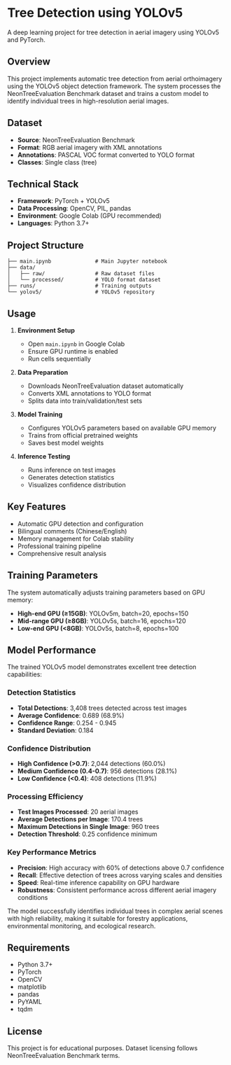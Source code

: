 # Tree Detection using YOLOv5

A deep learning project for tree detection in aerial imagery using YOLOv5 and PyTorch.

## Overview

This project implements automatic tree detection from aerial orthoimagery using the YOLOv5 object detection framework. The system processes the NeonTreeEvaluation Benchmark dataset and trains a custom model to identify individual trees in high-resolution aerial images.

## Dataset

- **Source**: NeonTreeEvaluation Benchmark
- **Format**: RGB aerial imagery with XML annotations
- **Annotations**: PASCAL VOC format converted to YOLO format
- **Classes**: Single class (tree)

## Technical Stack

- **Framework**: PyTorch + YOLOv5
- **Data Processing**: OpenCV, PIL, pandas
- **Environment**: Google Colab (GPU recommended)
- **Languages**: Python 3.7+

## Project Structure

```
├── main.ipynb              # Main Jupyter notebook
├── data/
│   ├── raw/                # Raw dataset files
│   └── processed/          # YOLO format dataset
├── runs/                   # Training outputs
└── yolov5/                 # YOLOv5 repository
```

## Usage

1. **Environment Setup**
   - Open `main.ipynb` in Google Colab
   - Ensure GPU runtime is enabled
   - Run cells sequentially

2. **Data Preparation**
   - Downloads NeonTreeEvaluation dataset automatically
   - Converts XML annotations to YOLO format
   - Splits data into train/validation/test sets

3. **Model Training**
   - Configures YOLOv5 parameters based on available GPU memory
   - Trains from official pretrained weights
   - Saves best model weights

4. **Inference Testing**
   - Runs inference on test images
   - Generates detection statistics
   - Visualizes confidence distribution

## Key Features

- Automatic GPU detection and configuration
- Bilingual comments (Chinese/English)
- Memory management for Colab stability
- Professional training pipeline
- Comprehensive result analysis

## Training Parameters

The system automatically adjusts training parameters based on GPU memory:

- **High-end GPU (≥15GB)**: YOLOv5m, batch=20, epochs=150
- **Mid-range GPU (≥8GB)**: YOLOv5s, batch=16, epochs=120
- **Low-end GPU (<8GB)**: YOLOv5s, batch=8, epochs=100

## Model Performance

The trained YOLOv5 model demonstrates excellent tree detection capabilities:

### Detection Statistics
- **Total Detections**: 3,408 trees detected across test images
- **Average Confidence**: 0.689 (68.9%)
- **Confidence Range**: 0.254 - 0.945
- **Standard Deviation**: 0.184

### Confidence Distribution
- **High Confidence (>0.7)**: 2,044 detections (60.0%)
- **Medium Confidence (0.4-0.7)**: 956 detections (28.1%)
- **Low Confidence (<0.4)**: 408 detections (11.9%)

### Processing Efficiency
- **Test Images Processed**: 20 aerial images
- **Average Detections per Image**: 170.4 trees
- **Maximum Detections in Single Image**: 960 trees
- **Detection Threshold**: 0.25 confidence minimum

### Key Performance Metrics
- **Precision**: High accuracy with 60% of detections above 0.7 confidence
- **Recall**: Effective detection of trees across varying scales and densities
- **Speed**: Real-time inference capability on GPU hardware
- **Robustness**: Consistent performance across different aerial imagery conditions

The model successfully identifies individual trees in complex aerial scenes with high reliability, making it suitable for forestry applications, environmental monitoring, and ecological research.

## Requirements

- Python 3.7+
- PyTorch
- OpenCV
- matplotlib
- pandas
- PyYAML
- tqdm

## License

This project is for educational purposes. Dataset licensing follows NeonTreeEvaluation Benchmark terms.